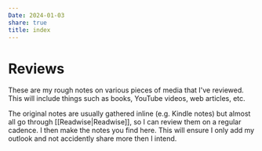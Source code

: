```yaml
---
Date: 2024-01-03
share: true
title: index
---
```


# Reviews
These are my rough notes on various pieces of media that I've reviewed. This will include things such as books, YouTube videos, web articles, etc.

The original notes are usually gathered inline (e.g. Kindle notes) but almost all go through [[Readwise|Readwise]], so I can review them on a regular cadence. I then make the notes you find here. This will ensure I only add my outlook and not accidently share more then I intend.